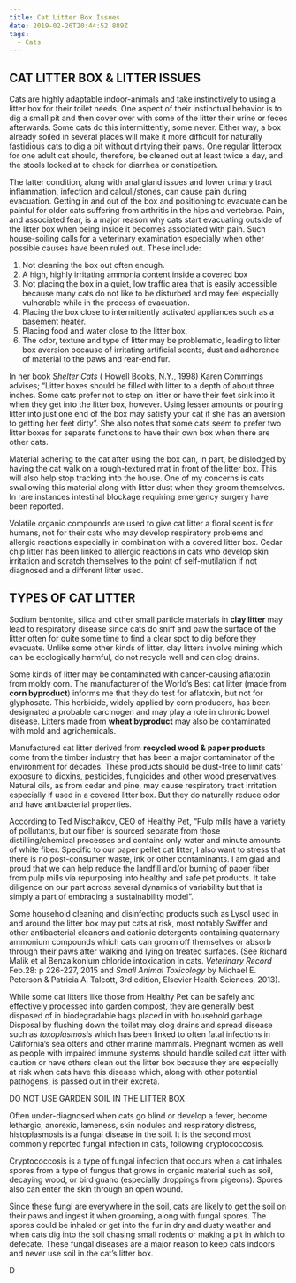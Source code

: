 ```yaml
---
title: Cat Litter Box Issues
date: 2019-02-26T20:44:52.889Z
tags:
  - Cats
---
```

## CAT LITTER BOX & LITTER ISSUES

Cats are highly adaptable indoor-animals and take instinctively to using a litter box for their toilet needs. One aspect of their instinctual behavior is to dig a small pit and then cover over with some of the litter their urine or feces afterwards. Some cats do this intermittently, some never. Either way, a box already soiled in several places will make it more difficult for naturally fastidious cats to dig a pit without dirtying their paws. One regular litterbox for one adult cat should, therefore, be cleaned out at least twice a day, and the stools looked at to check for diarrhea or constipation.

The latter condition, along with anal gland issues and lower urinary tract inflammation, infection and calculi/stones, can cause pain during evacuation. Getting in and out of the box and positioning to evacuate can be painful for older cats suffering from arthritis in the hips and vertebrae. Pain, and associated fear, is a major reason why cats start evacuating outside of the litter box when being inside it becomes associated with pain. Such house-soiling calls for a veterinary examination especially when other possible causes have been ruled out. These include:

1. Not cleaning the box out often enough.
2. A high, highly irritating ammonia content inside a covered box
3. Not placing the box in a quiet, low traffic area that is easily accessible because many cats do not like to be disturbed and may feel especially vulnerable while in the process of evacuation.
4. Placing the box close to intermittently activated appliances such as a basement heater.
5. Placing food and water close to the litter box.
6. The odor, texture and type of litter may be problematic, leading to litter box aversion because of irritating artificial scents, dust and adherence of material to the paws and rear-end fur.

In her book _Shelter Cats_ ( Howell Books, N.Y., 1998) Karen Commings advises; “Litter boxes should be filled with litter to a depth of about three inches. Some cats prefer not to step on litter or have their feet sink into it when they get into the litter box, however. Using lesser amounts or pouring litter into just one end of the box may satisfy your cat if she has an aversion to getting her feet dirty”. She also notes that some cats seem to prefer two litter boxes for separate functions to have their own box when there are other cats.

Material adhering to the cat after using the box can, in part, be dislodged by having the cat walk on a rough-textured mat in front of the litter box. This will also help stop tracking into the house. One of my concerns is cats swallowing this material along with litter dust when they groom themselves. In rare instances intestinal blockage requiring emergency surgery have been reported.

Volatile organic compounds are used to give cat litter a floral scent is for humans, not for their cats who may develop respiratory problems and allergic reactions especially in combination with a covered litter box. Cedar chip litter has been linked to allergic reactions in cats who develop skin irritation and scratch themselves to the point of self-mutilation if not diagnosed and a different litter used.

## TYPES OF CAT LITTER

Sodium bentonite, silica and other small particle materials in **clay litter** may lead to respiratory disease since cats do sniff and paw the surface of the litter often for quite some time to find a clear spot to dig before they evacuate. Unlike some other kinds of litter, clay litters involve mining which can be ecologically harmful, do not recycle well and can clog drains.

Some kinds of litter may be contaminated with cancer-causing aflatoxin from moldy corn. The manufacturer of the World’s Best cat litter (made from **corn byproduct**) informs me that they do test for aflatoxin, but not for glyphosate. This herbicide, widely applied by corn producers, has been designated a probable carcinogen and may play a role in chronic bowel disease. Litters made from **wheat byproduct** may also be contaminated with mold and agrichemicals.

Manufactured cat litter derived from **recycled wood & paper products** come from the timber industry that has been a major contaminator of the environment for decades.  These products should be dust-free to limit cats’ exposure to dioxins, pesticides, fungicides and other wood preservatives. Natural oils, as from cedar and pine, may cause respiratory tract irritation especially if used in a covered litter box. But they do naturally reduce odor and have antibacterial properties.

According to Ted Mischaikov, CEO of Healthy Pet, “Pulp mills have a variety of pollutants, but our fiber is sourced separate from those distilling/chemical processes and contains only water and minute amounts of white fiber. Specific to our paper pellet cat litter, I also want to stress that there is no post-consumer waste, ink or other contaminants. I am glad and proud that we can help reduce the landfill and/or burning of paper fiber from pulp mills via repurposing into healthy and safe pet products. It take diligence on our part across several dynamics of variability but that is simply a part of embracing a sustainability model”.

 Some household cleaning and disinfecting products such as Lysol used in and around the litter box may put cats at risk, most notably Swiffer and other antibacterial cleaners and cationic detergents containing quaternary ammonium compounds which cats can groom off themselves or absorb through their paws after walking and lying on treated surfaces. (See Richard Malik et al Benzalkonium chloride intoxication in cats. _Veterinary Record_ Feb.28: p 226-227, 2015 and _Small Animal Toxicology_ by Michael E. Peterson & Patricia A. Talcott, 3rd edition, Elsevier Health Sciences, 2013).

While some cat litters like those from Healthy Pet can be safely and effectively processed into garden compost, they are generally best disposed of in biodegradable bags placed in with household garbage. Disposal by flushing down the toilet may clog drains and spread disease such as _toxoplasmosis_ which has been linked to often fatal infections in California’s sea otters and other marine mammals. Pregnant women as well as people with impaired immune systems should handle soiled cat litter with caution or have others clean out the litter box because they are especially at risk when cats have this disease which, along with other potential pathogens, is passed out in their excreta.

DO NOT USE GARDEN SOIL IN THE LITTER BOX

Often under-diagnosed when cats go blind or develop a fever, become lethargic, anorexic, lameness, skin nodules and respiratory distress, histoplasmosis is a fungal disease in the soil. It is the second most commonly reported fungal infection in cats, following cryptococcosis. 

Cryptococcosis is a type of fungal infection that occurs when a cat inhales spores from a type of fungus that grows in organic material such as soil, decaying wood, or bird guano (especially droppings from pigeons). Spores also can enter the skin through an open wound.

Since these fungi are everywhere in the soil, cats are likely to get the soil on their paws and ingest it when grooming, along with fungal spores. The spores could be inhaled or get into the fur in dry and dusty weather and when cats dig into the soil chasing small rodents or making a pit in which to defecate. These fungal diseases are a major reason to keep cats indoors and never use soil in the cat’s litter box.




D


